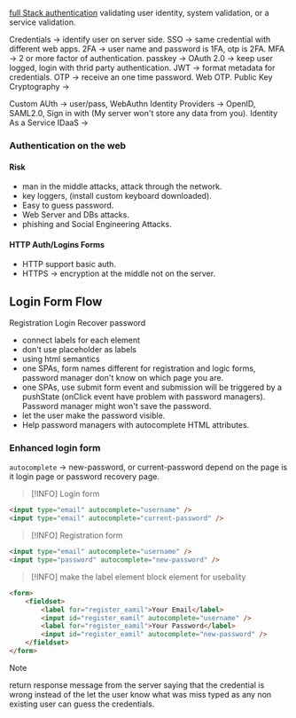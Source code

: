 [full Stack authentication](https://firtman.github.io/authentication/)
validating user identity, system validation, or a service validation.

Credentials -> identify user on server side.
SSO -> same credential with different web apps.
2FA -> user name and password is 1FA, otp is 2FA.
MFA -> 2 or more factor of authentication.
passkey -> 
OAuth 2.0 -> keep user logged, login with thrid party authentication.
JWT -> format metadata for credentials.
OTP -> receive an one time password. Web OTP.
Public Key Cryptography -> 


Custom AUth -> user/pass, WebAuthn
Identity Providers -> OpenID, SAML2.0, Sign in with (My server won't store any data from you).
Identity As a Service IDaaS ->

### Authentication on the web
#### Risk
- man in the middle attacks, attack through the network.
- key loggers, (install custom keyboard downloaded).
- Easy to guess password. 
- Web Server and DBs attacks.
- phishing and Social Engineering Attacks.

#### HTTP Auth/Logins Forms
- HTTP support basic auth.
- HTTPS -> encryption at the middle not on the server.


## Login Form Flow

Registration
Login
Recover password

-  connect labels for each element
- don't use placeholder as labels
- using html semantics
- one SPAs, form names different for registration and logic forms, password manager don't know on which page you are. 
- one SPAs, use submit form event and submission will be triggered by a pushState (onClick event have problem with password managers). Password manager might won't save the password.
- let the user make the password visible.
- Help password managers with autocomplete HTML attributes.


### Enhanced login form
`autocomplete` -> new-password, or current-password depend on the page is it login page or password recovery page.

> [!INFO] Login form
```html
<input type="email" autocomplete="username" />
<input type="email" autocomplete="current-password" />
```

> [!INFO] Registration form
```html
<input type="email" autocomplete="username" />
<input type="password" autocomplete="new-password" />
```


> [!INFO]
> make the label element block element for usebality
```html
<form>
	<fieldset>
		<label for="register_eamil">Your Email</label>
		<input id="register_eamil" autocomplete="username" />
		<label for="register_eamil">Your Password</label>
		<input id="register_eamil" autocomplete="new-password" />
	</fieldset>
</form>
```

 > [!NOTE]
 > return response message from the server saying that the credential is wrong instead of the let the user know what was miss typed as any non existing user can guess the credentials.
